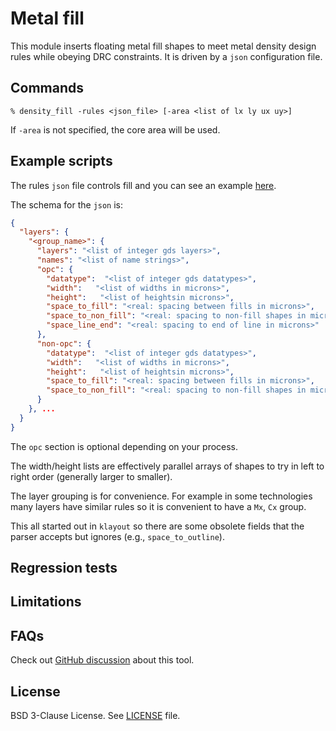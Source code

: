# Metal fill

This module inserts floating metal fill shapes to meet metal density
design rules while obeying DRC constraints. It is driven by a `json`
configuration file.

## Commands

```
% density_fill -rules <json_file> [-area <list of lx ly ux uy>]
```

If `-area` is not specified, the core area will be used.

## Example scripts

The rules `json` file controls fill and you can see an example
[here](https://github.com/The-OpenROAD-Project/OpenROAD-flow-scripts/blob/master/flow/platforms/sky130hd/fill.json).

The schema for the `json` is:

``` json
{
  "layers": {
    "<group_name>": {
      "layers": "<list of integer gds layers>",
      "names": "<list of name strings>",
      "opc": {
        "datatype":  "<list of integer gds datatypes>",
        "width":   "<list of widths in microns>",
        "height":   "<list of heightsin microns>",
        "space_to_fill": "<real: spacing between fills in microns>",
        "space_to_non_fill": "<real: spacing to non-fill shapes in microns>",
        "space_line_end": "<real: spacing to end of line in microns>"
      },
      "non-opc": {
        "datatype":  "<list of integer gds datatypes>",
        "width":   "<list of widths in microns>",
        "height":   "<list of heightsin microns>",
        "space_to_fill": "<real: spacing between fills in microns>",
        "space_to_non_fill": "<real: spacing to non-fill shapes in microns>"
      }
    }, ...
  }
}
```

The `opc` section is optional depending on your process.

The width/height lists are effectively parallel arrays of shapes to try
in left to right order (generally larger to smaller).

The layer grouping is for convenience. For example in some technologies many
layers have similar rules so it is convenient to have a `Mx`, `Cx` group.

This all started out in `klayout` so there are some obsolete fields that the
parser accepts but ignores (e.g., `space_to_outline`).

## Regression tests

## Limitations

## FAQs

Check out [GitHub discussion](https://github.com/The-OpenROAD-Project/OpenROAD/discussions/categories/q-a?discussions_q=category%3AQ%26A+metal%20fill+in%3Atitle)
about this tool.

## License

BSD 3-Clause License. See [LICENSE](LICENSE) file.
